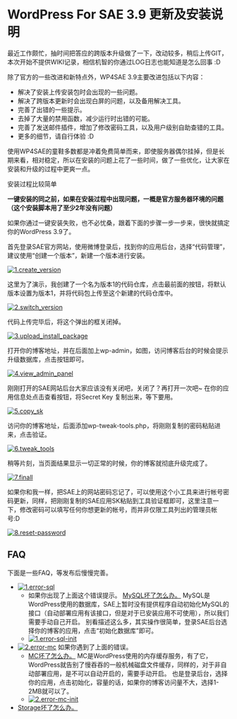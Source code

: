 # WordPress For SAE 3.9 更新及安装说明

最近工作颇忙，抽时间把答应的跨版本升级做了一下，改动较多，稍后上传GIT，本次开始不提供WIKI记录，相信机智的你通过LOG日志也能知道是怎么回事 :D

除了官方的一些改进和新特点外，WP4SAE 3.9主要改进包括以下内容：

*   解决了安装上传安装包时会出现的一些问题。
*   解决了跨版本更新时会出现白屏的问题，以及备用解决工具。
*   完善了出错的一些提示。
*   去掉了大量的禁用函数，减少运行时出错的可能。
*   完善了发送邮件插件，增加了修改密码工具，以及用户级别自助查错的工具。
*   更多的细节，请自行体验 :D

使用WP4SAE的童鞋多数都是冲着免费简单而来，即使服务器偶尔挂掉，但是长期来看，相对稳定，所以在安装的问题上花了一些时间，做了一些优化，让大家在安装和升级的过程中更爽一点。

安装过程比较简单
 
**一键安装的同之前，如果在安装过程中出现问题，一概是官方服务器环境的问题（这个安装脚本用了至少2年没有问题）**

如果你通过一键安装失败，也不必忧桑，跟着下面的步骤一步一步来，很快就搞定你的WordPress 3.9了。

首先登录SAE官方网站，使用微博登录后，找到你的应用后台，选择“代码管理”，建议使用“创建一个版本”，新建一个版本进行安装。

[![1.create_version](https://attachment.soulteary.com/2014/04/21/1.create_version.png "1.create_version")](https://attachment.soulteary.com/2014/04/21/1.create_version.png)

这里为了演示，我创建了一个名为版本1的代码仓库，点击最前面的按钮，将默认版本设置为版本1，并将代码包上传至这个新建的代码仓库中。

[![2.switch_version](https://attachment.soulteary.com/2014/04/21/2.switch_version.png "2.switch_version")](https://attachment.soulteary.com/2014/04/21/2.switch_version.png)

代码上传完毕后，将这个弹出的框关闭掉。

[![3.upload_install_package](https://attachment.soulteary.com/2014/04/21/3.upload_install_package.png "3.upload_install_package")](https://attachment.soulteary.com/2014/04/21/3.upload_install_package.png)

打开你的博客地址，并在后面加上wp-admin，如图，访问博客后台的时候会提示升级数据库，点击按钮即可。

[![4.view_admin_panel](https://attachment.soulteary.com/2014/04/21/4.view_admin_panel.png "4.view_admin_panel")](https://attachment.soulteary.com/2014/04/21/4.view_admin_panel.png)

刚刚打开的SAE网站后台大家应该没有关闭吧，关闭了？再打开一次吧~ 在你的应用信息处点击查看按钮，将Secret Key 复制出来，等下要用。

[![5.copy_sk](https://attachment.soulteary.com/2014/04/21/5.copy_sk.png "5.copy_sk")](https://attachment.soulteary.com/2014/04/21/5.copy_sk.png)

访问你的博客地址，后面添加wp-tweak-tools.php，将刚刚复制的密码粘贴进来，点击验证。

[![6.tweak_tools](https://attachment.soulteary.com/2014/04/21/6.tweak_tools.png "6.tweak_tools")](https://attachment.soulteary.com/2014/04/21/6.tweak_tools.png)

稍等片刻，当页面结果显示一切正常的时候，你的博客就彻底升级完成了。

[![7.finall](https://attachment.soulteary.com/2014/04/21/7.finall.png "7.finall")](https://attachment.soulteary.com/2014/04/21/7.finall.png)

如果你和我一样，把SAE上的网站密码忘记了，可以使用这个小工具来进行帐号密码更新，同样，把刚刚复制的SAE应用SK粘贴到工具验证框即可，这里注意一下，修改密码可以填写任何你想更新的帐号，而并非仅限工具列出的管理员帐号:D

[![8.reset-password](https://attachment.soulteary.com/2014/04/21/8.reset-password.png "8.reset-password")](https://attachment.soulteary.com/2014/04/21/8.reset-password.png)

## FAQ

下面是一些FAQ，等发布后慢慢完善。


- [![1.error-sql](https://attachment.soulteary.com/2014/04/21/1.error-sql.png "1.error-sql")](https://attachment.soulteary.com/2014/04/21/1.error-sql.png)
  - 如果你出现了上面这个错误提示。 [MySQL坏了怎么办。](#MYSQL-ERROR) MySQL是WordPress使用的数据库，SAE上暂时没有提供程序自动初始化MySQL的接口（自动部署应用有该接口，但是对于已安装应用不可使用），所以我们需要手动自己开启。 别看描述这么多，其实操作很简单，登录SAE后台选择你的博客的应用，点击“初始化数据库”即可。 
  - [![1.error-sql-init](https://attachment.soulteary.com/2014/04/21/1.error-sql-init.png "1.error-sql-init")](https://attachment.soulteary.com/2014/04/21/1.error-sql-init.png)
- [![2.error-mc](https://attachment.soulteary.com/2014/04/21/2.error-mc.png "2.error-mc")](https://attachment.soulteary.com/2014/04/21/2.error-mc.png) 如果你遇到了上面的错误。
    - [MC坏了怎么办。](#MC-ERROR) MC是WordPress使用的内存缓存服务，有了它，WordPress就告别了慢吞吞的一般机械磁盘文件缓存，同样的，对于非自动部署应用，是不可以自动开启的，需要手动开启。 也是登录后台，选择你的应用，点击初始化，容量的话，如果你的博客访问量不大，选择1-2MB就可以了。
    - [![2.error-mc-init](https://attachment.soulteary.com/2014/04/21/2.error-mc-init.png "2.error-mc-init")](https://attachment.soulteary.com/2014/04/21/2.error-mc-init.png)
- [Storage坏了怎么办。](#STOR-GONE)

